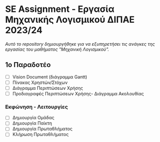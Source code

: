 # SE Assignment - Εργασία Μηχανικής Λογισμικού ΔΙΠΑΕ 2023/24
*Αυτό το repository δημιουργήθηκε για να εξυπηρετήσει τις ανάγκες της εργασίας του μαθήματος "Μηχανική Λογισμικού".*

## 1o Παραδοτέο
- [ ] Vision Document (διάγραμμα Gantt)
- [ ] Πίνακας Χρηστών/Στόχων
- [ ] Διάγραμμα Περιπτώσεων Χρήσης
- [ ] Προδιαγραφές Περιπτώσεων Χρήσης- Διάγραμμα Ακολουθίας

### Εκφώνηση - Λειτουργίες
* [ ] Δημιουργία Ομάδας
* [ ] Δημιουργία Παίκτη
* [ ] Δημιουργία Πρωταθλήματος
* [ ] Κλήρωση Πρωταθλήματος
